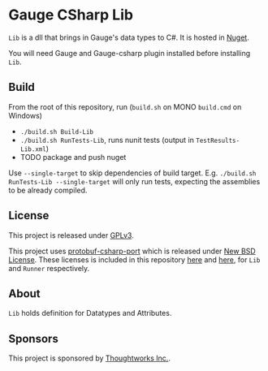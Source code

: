 # Gauge CSharp Lib

`Lib` is a dll that brings in Gauge's data types to C#. It is hosted in [Nuget](https://www.nuget.org/packages/Gauge.CSharp.Lib/).

You will need Gauge and Gauge-csharp plugin installed before installing `Lib`.

## Build

From the root of this repository, run (`build.sh` on MONO `build.cmd` on Windows)
 * `./build.sh Build-Lib`
 * `./build.sh RunTests-Lib`, runs nunit tests (output in `TestResults-Lib.xml`)
 * TODO package and push nuget

Use `--single-target` to skip dependencies of build target. E.g. `./build.sh RunTests-Lib --single-target`
will only run tests, expecting the assemblies to be already compiled.

## License
This project is released under [GPLv3](http://www.gnu.org/licenses/gpl-3.0.txt).

This project uses [protobuf-csharp-port](https://code.google.com/p/protobuf-csharp-port/) which is released under [New BSD License](http://opensource.org/licenses/BSD-3-Clause). These licenses is included in this repository [here](https://github.com/getgauge/gauge/Lib/licenses) and [here](https://github.com/getgauge/gauge/Runner/licenses), for `Lib` and `Runner` respectively.

## About
`Lib` holds definition for Datatypes and Attributes.

## Sponsors

This project is sponsored by [Thoughtworks Inc.](http://www.thoughtworks.com/).
